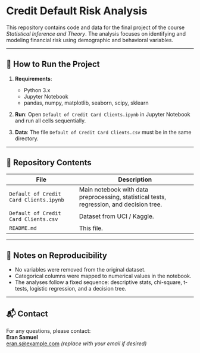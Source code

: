 
# Credit Default Risk Analysis

This repository contains code and data for the final project of the course *Statistical Inference and Theory*. The analysis focuses on identifying and modeling financial risk using demographic and behavioral variables.

---

## 🔧 How to Run the Project

1. **Requirements**:
   - Python 3.x
   - Jupyter Notebook
   - pandas, numpy, matplotlib, seaborn, scipy, sklearn

2. **Run**:
   Open `Default of Credit Card Clients.ipynb` in Jupyter Notebook and run all cells sequentially.

3. **Data**:
   The file `Default of Credit Card Clients.csv` must be in the same directory.

---

## 📁 Repository Contents

| File | Description |
|------|-------------|
| `Default of Credit Card Clients.ipynb` | Main notebook with data preprocessing, statistical tests, regression, and decision tree. |
| `Default of Credit Card Clients.csv`  | Dataset from UCI / Kaggle. |
| `README.md` | This file. |

---

## 📌 Notes on Reproducibility

- No variables were removed from the original dataset.
- Categorical columns were mapped to numerical values in the notebook.
- The analyses follow a fixed sequence: descriptive stats, chi-square, t-tests, logistic regression, and a decision tree.

---

## 📬 Contact

For any questions, please contact:  
**Eran Samuel**  
eran.s@example.com *(replace with your email if desired)*
